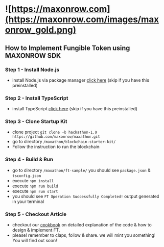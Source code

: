 # ![https://maxonrow.com](https://maxonrow.com/images/maxonrow_gold.png)

## How to Implement Fungible Token using MAXONROW SDK

### Step 1 - Install Node.js

- install Node.js via package manager [click here](https://nodejs.org/en/download/package-manager/) (skip if you have this preinstalled)

### Step 2 - Install TypeScript

- install TypeScript [click here](https://www.typescriptlang.org/index.html#download-links) (skip if you have this preinstalled)

### Step 3 - Clone Startup Kit

- clone project `git clone -b hackathon-1.0 https://github.com/maxonrow/maxathon.git`
- go to directory `/maxathon/blockchain-starter-kit/`
- Follow the instruction to run the blockchain

### Step 4 - Build & Run

- go to directory `/maxathon/ft-sample/` you should see `package.json` & `tsconfig.json`
- execute `npm install`
- execute `npm run build`
- execute `npm run start`
- you should see `FT Operation Successfully Completed!` output generated in your terminal

### Step 5 - Checkout Article

- checkout our [cookbook](https://medium.com/) on detailed explanation of the code & how to design & implement FT.
- please! remember to claps, follow & share. we will mint you something! You will find out soon!

